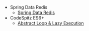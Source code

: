 - Spring Data Redis
    - [Spring Data Redis](https://github.com/chori84/spring-boot-sample/tree/master/spring-data-redis)
- CodeSpitz ES6+
    - [Abstract Loop & Lazy Execution](https://github.com/chori84/til/blob/master/JavaScript/CodeSpitz74-ES6+/04.AbstractLoop&LazyExecution.md)